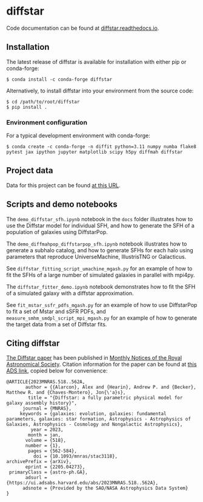 # diffstar

Code documentation can be found at [diffstar.readthedocs.io](https://diffstar.readthedocs.io/en/latest/).

## Installation
The latest release of diffstar is available for installation with either pip or conda-forge:
```
$ conda install -c conda-forge diffstar
```

Alternatively, to install diffstar into your environment from the source code:

```
$ cd /path/to/root/diffstar
$ pip install .
```

### Environment configuration
For a typical development environment with conda-forge:

```
$ conda create -c conda-forge -n diffit python=3.11 numpy numba flake8 pytest jax ipython jupyter matplotlib scipy h5py diffmah diffstar
```

## Project data
Data for this project can be found [at this URL](https://portal.nersc.gov/project/hacc/aphearin/diffstar_data/).

## Scripts and demo notebooks

The `demo_diffstar_sfh.ipynb` notebook in the `docs` folder illustrates how to use the Diffstar model for individual SFH, and how to generate the SFH of a population of galaxies using DiffstarPop.

The `demo_diffmahpop_diffstarpop_sfh.ipynb` notebook illustrates how to generate a subhalo catalog, and how to generate SFHs for each halo using parameters that reproduce UniverseMachine, IllustrisTNG or Galacticus.

See `diffstar_fitting_script_umachine_mgash.py` for an example of how to fit the SFHs of a large number of simulated galaxies in parallel with mpi4py.

The `diffstar_fitter_demo.ipynb` notebook demonstrates how to fit the SFH of a simulated galaxy with a diffstar approximation.


See `fit_mstar_ssfr_pdfs_mgash.py` for an example of how to use DiffstarPop to fit a set of Mstar and sSFR PDFs, and `measure_smhm_smdpl_script_mpi_mgash.py` for an example of how to generate the target data from a set of Diffstar fits.

## Citing diffstar
[The Diffstar paper](https://arxiv.org/abs/2205.04273) has been published in [Monthly Notices of the Royal Astronomical Society](https://academic.oup.com/mnras/article-abstract/518/1/562/6795944?redirectedFrom=fulltext). Citation information for the paper can be found at [this ADS link](https://ui.adsabs.harvard.edu/abs/2023MNRAS.518..562A/abstract), copied below for convenience:

```
@ARTICLE{2023MNRAS.518..562A,
       author = {{Alarcon}, Alex and {Hearin}, Andrew P. and {Becker}, Matthew R. and {Chaves-Montero}, Jon{\'a}s},
        title = "{Diffstar: a fully parametric physical model for galaxy assembly history}",
      journal = {MNRAS},
     keywords = {galaxies: evolution, galaxies: fundamental parameters, galaxies: star formation, Astrophysics - Astrophysics of Galaxies, Astrophysics - Cosmology and Nongalactic Astrophysics},
         year = 2023,
        month = jan,
       volume = {518},
       number = {1},
        pages = {562-584},
          doi = {10.1093/mnras/stac3118},
archivePrefix = {arXiv},
       eprint = {2205.04273},
 primaryClass = {astro-ph.GA},
       adsurl = {https://ui.adsabs.harvard.edu/abs/2023MNRAS.518..562A},
      adsnote = {Provided by the SAO/NASA Astrophysics Data System}
}
```
